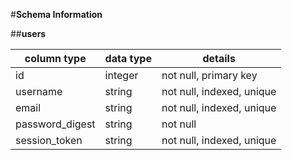 #__Schema Information__

##__users__
<table>
  <thead>
    <tr>
      <th>column type</th>
      <th>data type</th>
      <th>details</th>
    </tr>
  </thead>
  <tbody>
    <tr>
      <td>id</td>
      <td>integer</td>
      <td>not null, primary key</td>
    </tr>
    <tr>
      <td>username</td>
      <td>string</td>
      <td>not null, indexed, unique</td>
    </tr>
    <tr>
      <td>email</td>
      <td>string</td>
      <td>not null, indexed, unique</td>
    </tr>
    <tr>
      <td>password_digest</td>
      <td>string</td>
      <td>not null</td>
    </tr>
    <tr>
      <td>session_token</td>
      <td>string</td>
      <td>not null, indexed, unique</td>
    </tr>
  </tbody>
</table>
